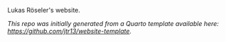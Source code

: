 Lukas Röseler's website.

*This repo was initially generated from a Quarto template available here: https://github.com/jtr13/website-template.*


